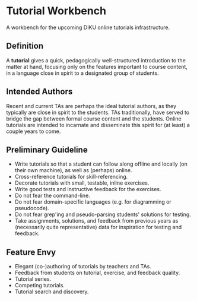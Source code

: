 # Tutorial Workbench

A workbench for the upcoming DIKU online tutorials infrastructure.

## Definition

A **tutorial** gives a quick, pedagogically well-structured introduction to the
matter at hand, focusing only on the features important to course content, in a
language close in spirit to a designated group of students.

## Intended Authors

Recent and current TAs are perhaps the ideal tutorial authors, as they
typically are close in spirit to the students. TAs traditionally, have served
to bridge the gap between formal course content and the students. Online
tutorials are intended to incarnate and disseminate this spirit for (at least)
a couple years to come.

## Preliminary Guideline

* Write tutorials so that a student can follow along offline and locally (on
  their own machine), as well as (perhaps) online.
* Cross-reference tutorials for skill-referencing.
* Decorate tutorials with small, testable, inline exercises.
* Write good tests and instructive feedback for the exercises.
* Do not fear the command-line.
* Do not fear domain-specific languages (e.g. for diagramming or pseudocode).
* Do not fear grep'ing and pseudo-parsing students' solutions for testing.
* Take assignments, solutions, and feedback from previous years as (necessarily
  quite representative) data for inspiration for testing and feedback.

## Feature Envy

* Elegant (co-)authoring of tutorials by teachers and TAs.
* Feedback from students on tutorial, exercise, and feedback quality.
* Tutorial series.
* Competing tutorials.
* Tutorial search and discovery.

